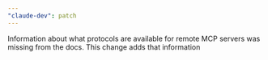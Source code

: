 ```yaml
---
"claude-dev": patch
---
```


Information about what protocols are available for remote MCP servers was missing from the docs. This change adds that information
